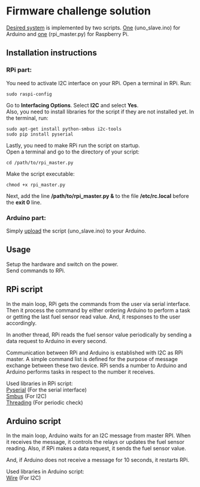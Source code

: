 # Firmware challenge solution

[Desired system](https://github.com/itatsmove/smovechallenge/blob/master/challenges/firmware.md) is implemented by two scripts. [One](https://github.com/kadiraktass/smove/blob/master/firmware/uno_slave.ino) (uno_slave.ino) for Arduino and [one](https://github.com/kadiraktass/smove/blob/master/firmware/rpi_master.py) (rpi_master.py) for Raspberry Pi. 

## Installation instructions

### RPi part: 

You need to activate I2C interface on your RPi. Open a terminal in RPi. Run:

    sudo raspi-config
    
Go to **Interfacing Options**. Select **I2C** and select **Yes**.  
Also, you need to install libraries for the script if they are not installed yet. In the terminal, run:

    sudo apt-get install python-smbus i2c-tools  
    sudo pip install pyserial
    
Lastly, you need to make RPi run the script on startup.  
Open a terminal and go to the directory of your script:
  
    cd /path/to/rpi_master.py
    
 Make the script executable: 
 
    chmod +x rpi_master.py 

Next, add the line **/path/to/rpi_master.py &** to the file **/etc/rc.local** before the **exit 0** line.   
    
### Arduino part: 

Simply [upload](https://www.arduino.cc/en/Guide/ArduinoUno) the script (uno_slave.ino) to your Arduino. 

    
## Usage 

Setup the hardware and switch on the power.  
Send commands to RPi.  

## RPi script 

In the main loop, RPi gets the commands from the user via serial interface. Then it process the command by either ordering Arduino to perform a task or getting the last fuel sensor read value. And, it responses to the user accordingly. 

In another thread, RPi reads the fuel sensor value periodically by sending a data request to Arduino in every second. 

Communication between RPi and Arduino is established with I2C as RPi master. A simple command list is defined for the purpose of message exchange between these two device. RPi sends a number to Arduino and Arduino performs tasks in respect to the number it receives.  

Used libraries in RPi script:  
[Pyserial](https://pythonhosted.org/pyserial/) (For the serial interface)  
[Smbus](https://git.kernel.org/pub/scm/linux/kernel/git/torvalds/linux.git/plain/Documentation/i2c/smbus-protocol) (For I2C)  
[Threading](https://docs.python.org/3/library/threading.html) (For periodic check)   

## Arduino script  

In the main loop, Arduino waits for an I2C message from master RPI. When it receives the message, it controls the relays or updates the fuel sensor reading. Also, if RPi makes a data request, it sends the fuel sensor value.  

And, if Arduino does not receive a message for 10 seconds, it restarts RPi. 

Used libraries in Arduino script:  
[Wire](https://www.arduino.cc/en/Reference/Wire) (For I2C)
